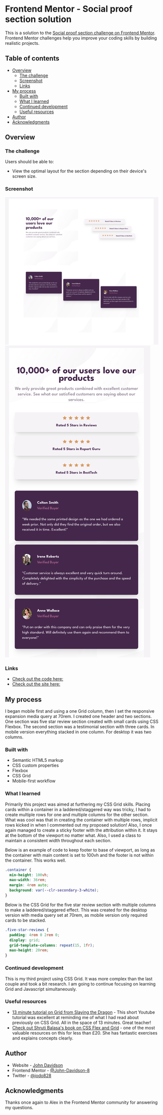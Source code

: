 # Frontend Mentor - Social proof section solution

This is a solution to the [Social proof section challenge on Frontend Mentor](https://www.frontendmentor.io/challenges/social-proof-section-6e0qTv_bA). Frontend Mentor challenges help you improve your coding skills by building realistic projects.

## Table of contents

- [Overview](#overview)
  - [The challenge](#the-challenge)
  - [Screenshot](#screenshot)
  - [Links](#links)
- [My process](#my-process)
  - [Built with](#built-with)
  - [What I learned](#what-i-learned)
  - [Continued development](#continued-development)
  - [Useful resources](#useful-resources)
- [Author](#author)
- [Acknowledgments](#acknowledgments)

## Overview

### The challenge

Users should be able to:

- View the optimal layout for the section depending on their device's screen size.

### Screenshot

![](./images/desktop-screenshot.png)
![](./images/mobile-screenshot.png)

### Links

- [Check out the code here: ](https://github.com/John-Davidson-8/fem-social-proof-section-master)
- [Check out the site here: ](https://fem-social-proof-section-site.netlify.app/)

## My process

I began mobile first and using a one Grid column, then I set the responsive expansion media query at 70rem. I created one header and two sections. One section was five star review section created with small cards using CSS Flexbox. The second section was a testimonial section with three cards. In mobile version everything stacked in one column. For desktop it was two columns.

### Built with

- Semantic HTML5 markup
- CSS custom properties
- Flexbox
- CSS Grid
- Mobile-first workflow

### What I learned

Primarily this project was aimed at furthering my CSS Grid skills. Placing cards within a container in a laddered/staggered way was tricky, I had to create multiple rows for one and multiple columns for the other section. What was cool was that in creating the container with multiple rows, implicit rows kicked in when I commented out my proposed solution! Also, I once again managed to create a sticky footer with the attribution within it. It stays at the bottom of the viewport no matter what. Also, I used a class to maintain a consistent width throughout each section.

Below is an example of code to keep footer to base of viewport, as long as the container with main content is set to 100vh and the footer is not within the container. This works well.

```css
.container {
  min-height: 100vh;
  max-width: 36rem;
  margin: 4rem auto;
  background: var(--clr-secondary-3-white);
}
```

Below is the CSS Grid for the five star review section with multiple columns to make a laddered/staggered effect. This was created for the desktop version with media query set at 70rem, as mobile version only required cards to be stacked.

```css
.five-star-reviews {
  padding: 4rem 0 2rem 0;
  display: grid;
  grid-template-columns: repeat(15, 1fr);
  max-height: 20rem;
}
```

### Continued development

This is my third project using CSS Grid. It was more complex than the last couple and took a bit research. I am going to continue focusing on learning Grid and Javascript simultaneously.

### Useful resources

- [13 minute tutorial on Grid from Slaying the Dragon](https://www.youtube.com/watch?v=EiNiSFIPIQE&t=367s) - This short Youtube tutorial was excellent at reminding me of what I had read about previously on CSS Grid. All in the space of 13 minutes. Great teacher!
- [Check out Shruti Balasa's book on CSS Flex and Grid](https://shrutibalasa.gumroad.com/l/css-flex-and-grid) - one of the most valuable resources on this for less than £20. She has fantastic exercises and explains concepts clearly.

## Author

- Website - [John Davidson](https://www.upwork.com/en-gb/freelancers/~018613765e268de80b)
- Frontend Mentor - [@John-Davidson-8](https://www.frontendmentor.io/profile/John-Davidson-8)
- Twitter - [@jodo828](https://twitter.com/jodo828)

## Acknowledgments

Thanks once again to Alex in the Frontend Mentor community for answering my questions.
